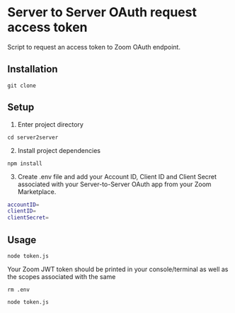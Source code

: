 # Server to Server OAuth request access token
Script to request an access token to Zoom OAuth endpoint. 

## Installation

`git clone`

## Setup

1. Enter project directory

`cd server2server`

2. Install project dependencies

`npm install`

3.  Create .env file and add your Account ID, Client ID and Client Secret associated with your Server-to-Server OAuth app from your Zoom Marketplace.

```bash
accountID=
clientID=
clientSecret=
```

## Usage

`node token.js`

Your Zoom JWT token should be printed in your console/terminal as well as the scopes associated with the same

`rm .env`

`node token.js`
